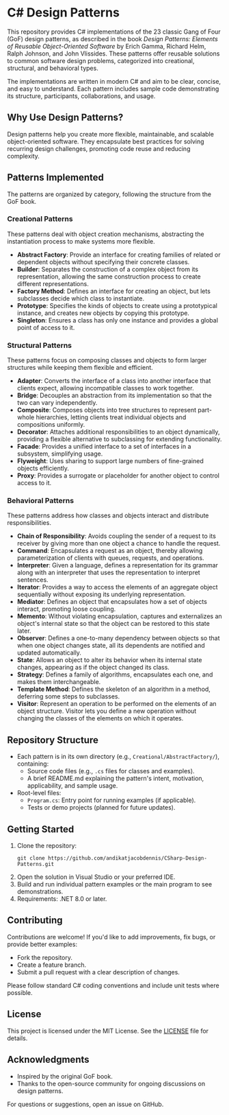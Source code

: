 # C# Design Patterns

This repository provides C# implementations of the 23 classic Gang of Four (GoF) design patterns, as described in the book *Design Patterns: Elements of Reusable Object-Oriented Software* by Erich Gamma, Richard Helm, Ralph Johnson, and John Vlissides. These patterns offer reusable solutions to common software design problems, categorized into creational, structural, and behavioral types.

The implementations are written in modern C# and aim to be clear, concise, and easy to understand. Each pattern includes sample code demonstrating its structure, participants, collaborations, and usage.

## Why Use Design Patterns?
Design patterns help you create more flexible, maintainable, and scalable object-oriented software. They encapsulate best practices for solving recurring design challenges, promoting code reuse and reducing complexity.

## Patterns Implemented
The patterns are organized by category, following the structure from the GoF book.

### Creational Patterns
These patterns deal with object creation mechanisms, abstracting the instantiation process to make systems more flexible.

- **Abstract Factory**: Provide an interface for creating families of related or dependent objects without specifying their concrete classes.
- **Builder**: Separates the construction of a complex object from its representation, allowing the same construction process to create different representations.
- **Factory Method**: Defines an interface for creating an object, but lets subclasses decide which class to instantiate.
- **Prototype**: Specifies the kinds of objects to create using a prototypical instance, and creates new objects by copying this prototype.
- **Singleton**: Ensures a class has only one instance and provides a global point of access to it.

### Structural Patterns
These patterns focus on composing classes and objects to form larger structures while keeping them flexible and efficient.

- **Adapter**: Converts the interface of a class into another interface that clients expect, allowing incompatible classes to work together.
- **Bridge**: Decouples an abstraction from its implementation so that the two can vary independently.
- **Composite**: Composes objects into tree structures to represent part-whole hierarchies, letting clients treat individual objects and compositions uniformly.
- **Decorator**: Attaches additional responsibilities to an object dynamically, providing a flexible alternative to subclassing for extending functionality.
- **Facade**: Provides a unified interface to a set of interfaces in a subsystem, simplifying usage.
- **Flyweight**: Uses sharing to support large numbers of fine-grained objects efficiently.
- **Proxy**: Provides a surrogate or placeholder for another object to control access to it.

### Behavioral Patterns
These patterns address how classes and objects interact and distribute responsibilities.

- **Chain of Responsibility**: Avoids coupling the sender of a request to its receiver by giving more than one object a chance to handle the request.
- **Command**: Encapsulates a request as an object, thereby allowing parameterization of clients with queues, requests, and operations.
- **Interpreter**: Given a language, defines a representation for its grammar along with an interpreter that uses the representation to interpret sentences.
- **Iterator**: Provides a way to access the elements of an aggregate object sequentially without exposing its underlying representation.
- **Mediator**: Defines an object that encapsulates how a set of objects interact, promoting loose coupling.
- **Memento**: Without violating encapsulation, captures and externalizes an object's internal state so that the object can be restored to this state later.
- **Observer**: Defines a one-to-many dependency between objects so that when one object changes state, all its dependents are notified and updated automatically.
- **State**: Allows an object to alter its behavior when its internal state changes, appearing as if the object changed its class.
- **Strategy**: Defines a family of algorithms, encapsulates each one, and makes them interchangeable.
- **Template Method**: Defines the skeleton of an algorithm in a method, deferring some steps to subclasses.
- **Visitor**: Represent an operation to be performed on the elements of an object structure. Visitor lets you define a new operation without changing the classes of the elements on which it operates.

## Repository Structure
- Each pattern is in its own directory (e.g., `Creational/AbstractFactory/`), containing:
  - Source code files (e.g., `.cs` files for classes and examples).
  - A brief README.md explaining the pattern's intent, motivation, applicability, and sample usage.
- Root-level files:
  - `Program.cs`: Entry point for running examples (if applicable).
  - Tests or demo projects (planned for future updates).

## Getting Started
1. Clone the repository:
   ```
   git clone https://github.com/andikatjacobdennis/CSharp-Design-Patterns.git
   ```
2. Open the solution in Visual Studio or your preferred IDE.
3. Build and run individual pattern examples or the main program to see demonstrations.
4. Requirements: .NET 8.0 or later.

## Contributing
Contributions are welcome! If you'd like to add improvements, fix bugs, or provide better examples:
- Fork the repository.
- Create a feature branch.
- Submit a pull request with a clear description of changes.

Please follow standard C# coding conventions and include unit tests where possible.

## License
This project is licensed under the MIT License. See the [LICENSE](LICENSE) file for details.

## Acknowledgments
- Inspired by the original GoF book.
- Thanks to the open-source community for ongoing discussions on design patterns.

For questions or suggestions, open an issue on GitHub.
